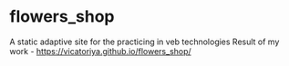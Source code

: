 # flowers_shop
A static adaptive site for the practicing in veb technologies
Result of my work - https://vicatoriya.github.io/flowers_shop/
